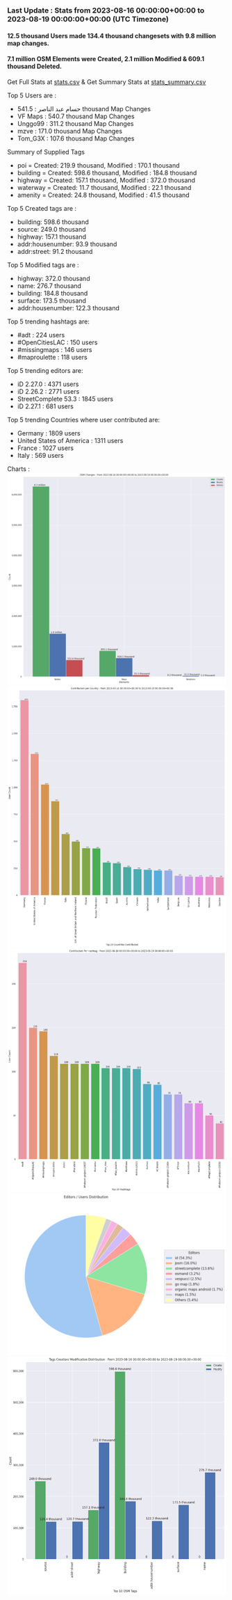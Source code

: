 ### Last Update : Stats from 2023-08-16 00:00:00+00:00 to 2023-08-19 00:00:00+00:00 (UTC Timezone)

#### 12.5 thousand Users made 134.4 thousand changesets with 9.8 million map changes.
#### 7.1 million OSM Elements were Created, 2.1 million Modified & 609.1 thousand Deleted.
Get Full Stats at [stats.csv](/stats/Global/Daily/stats.csv)
 & Get Summary Stats at [stats_summary.csv](/stats/Global/Daily/stats_summary.csv)

Top 5 Users are : 
- حسام عبد الناصر : 541.5 thousand Map Changes
- VF Maps : 540.7 thousand Map Changes
- Unggo99 : 311.2 thousand Map Changes
- mzve : 171.0 thousand Map Changes
- Tom_G3X : 107.6 thousand Map Changes

Summary of Supplied Tags
- poi = Created: 219.9 thousand, Modified : 170.1 thousand
- building = Created: 598.6 thousand, Modified : 184.8 thousand
- highway = Created: 157.1 thousand, Modified : 372.0 thousand
- waterway = Created: 11.7 thousand, Modified : 22.1 thousand
- amenity = Created: 24.8 thousand, Modified : 41.5 thousand


Top 5 Created tags are :
- building: 598.6 thousand
- source: 249.0 thousand
- highway: 157.1 thousand
- addr:housenumber: 93.9 thousand
- addr:street: 91.2 thousand


Top 5 Modified tags are :
- highway: 372.0 thousand
- name: 276.7 thousand
- building: 184.8 thousand
- surface: 173.5 thousand
- addr:housenumber: 122.3 thousand


Top 5 trending hashtags are:
- #adt : 224 users
- #OpenCitiesLAC : 150 users
- #missingmaps : 146 users
- #maproulette : 118 users


Top 5 trending editors are:
- iD 2.27.0 : 4371 users
- iD 2.26.2 : 2771 users
- StreetComplete 53.3 : 1845 users
- iD 2.27.1 : 681 users


Top 5 trending Countries where user contributed are:
- Germany : 1809 users
- United States of America : 1311 users
- France : 1027 users
- Italy : 569 users


 Charts : 
![Alt text](./stats_osm_changes.png) 
![Alt text](./stats_users_per_country.png) 
![Alt text](./stats_users_per_hashtag.png) 
![Alt text](./stats_editors_pie_chart.png) 
![Alt text](./stats_tags.png) 
